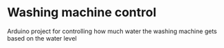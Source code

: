 # Washing machine control
Arduino project for controlling how much water the washing machine gets based on the water level
